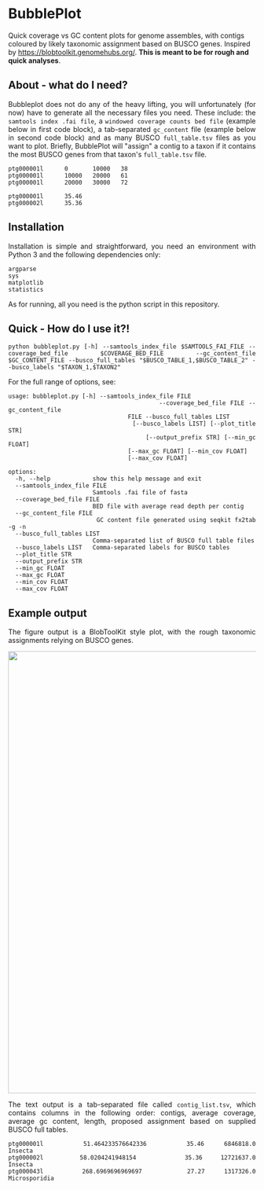 # BubblePlot
Quick coverage vs GC content plots for genome assembles, with contigs coloured by likely taxonomic assignment based on BUSCO genes. Inspired by https://blobtoolkit.genomehubs.org/. **This is meant to be for rough and quick analyses**.

## About - what do I need?

<div align="justify">
  
Bubbleplot does not do any of the heavy lifting, you will unfortunately (for now) have to generate all the necessary files you need. These include: the `samtools index .fai file`, a `windowed coverage counts bed file` (example below in first code block), a tab-separated `gc_content` file (example below in second code block) and as many BUSCO `full_table.tsv` files as you want to plot. Briefly, BubblePlot will "assign" a contig to a taxon if it contains the most BUSCO genes from that taxon's `full_table.tsv` file.

```
ptg000001l      0       10000   38
ptg000001l      10000   20000   61
ptg000001l      20000   30000   72
```

```
ptg000001l      35.46
ptg000002l      35.36
```

</div>

## Installation

<div align="justify">

Installation is simple and straightforward, you need an environment with Python 3 and the following dependencies only:

```
argparse
sys
matplotlib
statistics
```

As for running, all you need is the python script in this repository.

</div>

## Quick - How do I use it?!

<div align="justify">
  
```
python bubbleplot.py [-h] --samtools_index_file $SAMTOOLS_FAI_FILE --coverage_bed_file $COVERAGE_BED_FILE --gc_content_file $GC_CONTENT_FILE --busco_full_tables "$BUSCO_TABLE_1,$BUSCO_TABLE_2" --busco_labels "$TAXON_1,$TAXON2"

```

For the full range of options, see:

```
usage: bubbleplot.py [-h] --samtools_index_file FILE
                                  --coverage_bed_file FILE --gc_content_file
                                  FILE --busco_full_tables LIST
                                  [--busco_labels LIST] [--plot_title STR]
                                  [--output_prefix STR] [--min_gc FLOAT]
                                  [--max_gc FLOAT] [--min_cov FLOAT]
                                  [--max_cov FLOAT]

options:
  -h, --help            show this help message and exit
  --samtools_index_file FILE
                        Samtools .fai file of fasta
  --coverage_bed_file FILE
                        BED file with average read depth per contig
  --gc_content_file FILE
                        GC content file generated using seqkit fx2tab -g -n
  --busco_full_tables LIST
                        Comma-separated list of BUSCO full table files
  --busco_labels LIST   Comma-separated labels for BUSCO tables
  --plot_title STR
  --output_prefix STR
  --min_gc FLOAT
  --max_gc FLOAT
  --min_cov FLOAT
  --max_cov FLOAT
```

</div>

## Example output

<div align="justify">

The figure output is a BlobToolKit style plot, with the rough taxonomic assignments relying on BUSCO genes.

<p align="center">
<img src="https://github.com/user-attachments/assets/f923b59b-5391-422c-bd24-def0343733b6" width="900">
</p>

The text output is a tab-separated file called `contig_list.tsv`, which contains columns in the following order: contigs, average coverage, average gc content, length, proposed assignment based on supplied BUSCO full tables.

```
ptg000001l      51.464233576642336      35.46   6846818.0       Insecta
ptg000002l      58.0204241948154        35.36   12721637.0      Insecta
ptg000043l      268.6969696969697       27.27   1317326.0       Microsporidia
```

</div>
